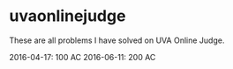 # uvaonlinejudge
These are all problems I have solved on UVA Online Judge.

2016-04-17: 100 AC
2016-06-11: 200 AC
